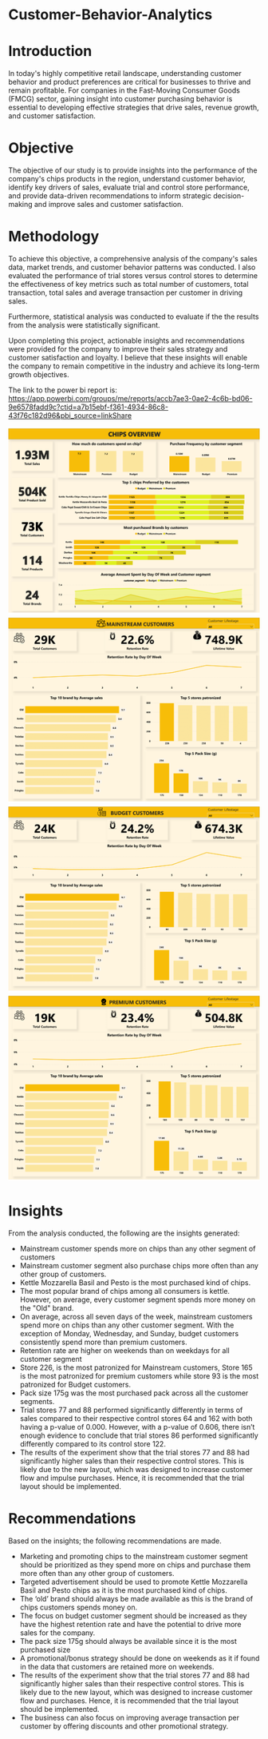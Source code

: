 # Customer-Behavior-Analytics

# Introduction
In today's highly competitive retail landscape, understanding customer behavior and product preferences are critical for businesses to thrive and remain profitable. For companies in the Fast-Moving Consumer Goods (FMCG) sector, gaining insight into customer purchasing behavior is essential to developing effective strategies that drive sales, revenue growth, and customer satisfaction.

# Objective
The objective of our study is to provide insights into the performance of the company's chips products in the region, understand customer behavior, identify key drivers of sales, evaluate trial and control store performance, and provide data-driven recommendations to inform strategic decision-making and improve sales and customer satisfaction.

# Methodology
To achieve this objective, a comprehensive analysis of the company's sales data, market trends, and customer behavior patterns was conducted. I also evaluated the performance of trial stores versus control stores to determine the effectiveness of key metrics such as total number of customers, total transaction, total sales and average transaction per customer in driving sales.

Furthermore, statistical analysis was conducted to evaluate if the the results from the analysis were statistically significant.

Upon completing this project, actionable insights and recommendations were provided for the company to improve their sales strategy and customer satisfaction and loyalty. I believe that these insights will enable the company to remain competitive in the industry and achieve its long-term growth objectives.

The link to the power bi report is: https://app.powerbi.com/groups/me/reports/accb7ae3-0ae2-4c6b-bd06-9e6578fadd9c?ctid=a7b15ebf-f361-4934-86c8-43f76c182d96&pbi_source=linkShare

![Overview](https://github.com/Okunade-Daniel/Customer-Behavior-Analytics/blob/main/power%20bi%20report/overview.png)
![mainstream](https://github.com/Okunade-Daniel/Customer-Behavior-Analytics/blob/main/power%20bi%20report/mainstream%20customers.png)
![budget](https://github.com/Okunade-Daniel/Customer-Behavior-Analytics/blob/main/power%20bi%20report/budget%20customers.png)
![premium](https://github.com/Okunade-Daniel/Customer-Behavior-Analytics/blob/main/power%20bi%20report/premium%20customers.png)

# Insights
From the analysis conducted, the following are the insights generated:
-	Mainstream customer spends more on chips than any other segment of customers
-	Mainstream customer segment also purchase chips more often than any other group of customers.
-	Kettle Mozzarella Basil and Pesto is the most purchased kind of chips.
-	The most popular brand of chips among all consumers is kettle. However, on average, every customer segment spends more money on the "Old" brand.
-	On average, across all seven days of the week, mainstream customers spend more on chips than any other customer segment. With the exception of Monday, Wednesday, and Sunday, budget customers consistently spend more than premium customers.
-	Retention rate are higher on weekends than on weekdays for all customer segment
-	Store 226, is the most patronized for Mainstream customers, Store 165 is the most patronized for premium customers while store 93 is the most patronized for Budget customers.
-	Pack size 175g was the most purchased pack across all the customer segments.
-	Trial stores 77 and 88 performed significantly differently in terms of sales compared to their respective control stores 64 and 162 with both having a p-value of 0.000. However, with a p-value of 0.606, there isn’t enough evidence to conclude that trial stores 86 performed significantly differently compared to its control store 122.
-	The results of the experiment show that the trial stores 77 and 88 had significantly higher sales than their respective control stores. This is likely due to the new layout, which was designed to increase customer flow and impulse purchases. Hence, it is recommended that the trial layout should be implemented. 

# Recommendations
Based on the insights; the following recommendations are made.
-	Marketing and promoting chips to the mainstream customer segment should be prioritized as they spend more on chips and purchase them more often than any other group of customers.
-	Targeted advertisement should be used to promote Kettle Mozzarella Basil and Pesto chips as it is the most purchased kind of chips.
-	The ‘old’ brand should always be made available as this is the brand of chips customers spends money on.
-	The focus on budget customer segment should be increased as they have the highest retention rate and have the potential to drive more sales for the company.
-	The pack size 175g should always be available since it is the most purchased size
-	A promotional/bonus strategy should be done on weekends as it if found in the data that customers are retained more on weekends.
-	The results of the experiment show that the trial stores 77 and 88 had significantly higher sales than their respective control stores. This is likely due to the new layout, which was designed to increase customer flow and purchases. Hence, it is recommended that the trial layout should be implemented.
-	The business can also focus on improving average transaction per customer by offering discounts and other promotional strategy.


